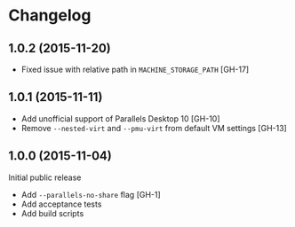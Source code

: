 # Changelog

## 1.0.2 (2015-11-20)
- Fixed issue with relative path in `MACHINE_STORAGE_PATH` [GH-17]

## 1.0.1 (2015-11-11)
- Add unofficial support of Parallels Desktop 10 [GH-10]
- Remove `--nested-virt` and `--pmu-virt` from default VM settings [GH-13]

## 1.0.0 (2015-11-04)

Initial public release
- Add `--parallels-no-share` flag [GH-1]
- Add acceptance tests
- Add build scripts

